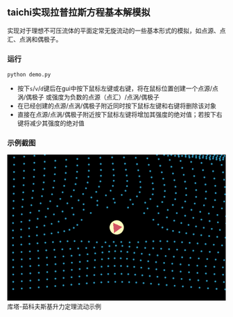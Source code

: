 ## taichi实现拉普拉斯方程基本解模拟
实现对于理想不可压流体的平面定常无旋流动的一些基本形式的模拟，如点源、点汇、点涡和偶极子。

### 运行
```shell script
python demo.py
```
* 按下`s`/`v`/`d`键后在gui中按下鼠标左键或右键，将在鼠标位置创建一个点源/点涡/偶极子
或强度为负数的点源（点汇）/点涡/偶极子
* 在已经创建的点源/点涡/偶极子附近同时按下鼠标左键和右键将删除该对象
* 直接在点源/点涡/偶极子附近按下鼠标左键将增加其强度的绝对值；若按下右键将减少其强度的绝对值

### 示例截图
![demp.png](demo.gif)  
库塔-茹科夫斯基升力定理流动示例